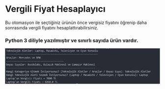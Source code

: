 # **Vergili Fiyat Hesaplayıcı**
Bu otomasyon ile seçtiğiniz ürünün önce vergisiz fiyatını öğrenip daha sonrasında vergili fiyatını hesaplattırabilirsiniz.
### Python 3 diliyle yazılmıştır ve sınırlı sayıda ürün vardır.

![](images/vergiprogram.png)
